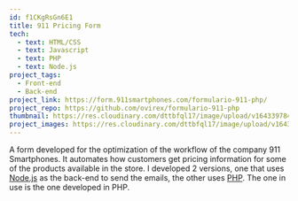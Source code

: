 ```yaml
---
id: f1CKgRsGn6E1
title: 911 Pricing Form
tech:
  - text: HTML/CSS
  - text: Javascript
  - text: PHP
  - text: Node.js
project_tags:
  - Front-end
  - Back-end
project_link: https://form.911smartphones.com/formulario-911-php/
project_repo: https://github.com/ovirex/formulario-911-php
thumbnail: https://res.cloudinary.com/dttbfql17/image/upload/v1643397848/911/911-350px_wvtib6.jpg
project_images: https://res.cloudinary.com/dttbfql17/image/upload/v1643150514/911/image1_q1jdgd.png
---
```

A form developed for the optimization of the workflow of the company 911 Smartphones. It automates how customers get pricing information for some of the products available in the store. I developed 2 versions, one that uses [Node.js](https://github.com/ovirex/911-form) as the back-end to send the emails, the other uses [PHP](https://github.com/ovirex/formulario-911-php). The one in use is the one developed in PHP.
